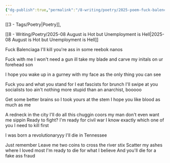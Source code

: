 ```yaml
---
{"dg-publish":true,"permalink":"/8-writing/poetry/2025-poem-fuck-balenciaga/"}
---
```


[[3 - Tags/Poetry\|Poetry]],

[[8 - Writing/Poetry/2025-08 August is Hot but Unemployment is Hell\|2025-08 August is Hot but Unemployment is Hell]]

Fuck Balenciaga I'll kill you're ass in some reebok nanos

Fuck with me I won't need a gun ill take my blade and carve my initals on ur forehead son

I hope you wake up in a gurney with my face as the only thing you can see

Fuck you and what you stand for I eat fascists for brunch I'll swipe at you socialists too ain't nothing more stupid than an anarchist, booooo

Get some better brains so I took yours at the stem I hope you like blood as much as me 

A redneck in the city I'll do all this chuggin coors my man don't even want me sippin
Ready to fight? 
I'm ready for civil war
I know exactly which one of you I need to kill first 

I was born a revolutionaryyy
I'll die in Tennessee

Just remember 
Leave me two coins to cross the river stix
Scatter my ashes where I loved most 
I'm ready to die for what I believe 
And you'll die for a fake ass fraud

